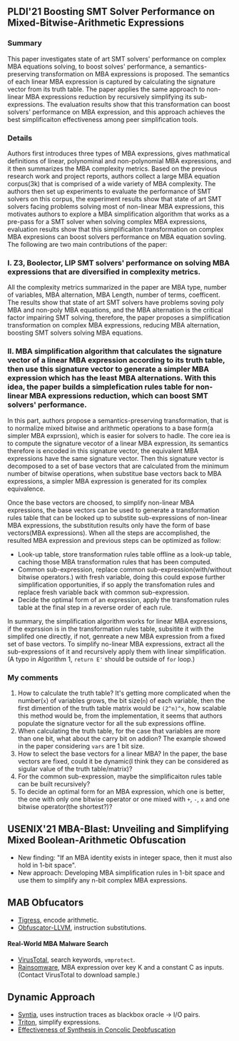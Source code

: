 ## PLDI'21 Boosting SMT Solver Performance on Mixed-Bitwise-Arithmetic Expressions

### Summary
This paper investigates state of art SMT solvers' performance on complex MBA equations solving, to boost solves' performance, a semantics-preserving transformation on MBA expressions is proposed. The semantics of each linear MBA expression is captured by calculating the signature vector from its truth table. The paper applies the same approach to non-linear MBA expressions reduction by recursively simplifying its sub-expressions. The evaluation results show that this transformation can boost solvers' performance on MBA expression, and this approach achieves the best simplificaiton effectiveness among peer simplification tools.

### Details
Authors first introduces three types of MBA expressions, gives mathmatical definitions of linear, polynominal and non-polynomial MBA expressions, and it then summarizes the MBA complexity metrics. Based on the previous research work and project reports, authors collect a large MBA equation corpus(3k) that is comprised of a wide variety of MBA complexity. The authors then set up experiments to evaluate the performance of SMT solvers on this corpus, the experiment results show that state of art SMT solvers facing problems solving most of non-linear MBA expressions, this motivates authors to explore a MBA simplification algorithm that works as a pre-pass for a SMT solver when solving complex MBA expressions, evaluation results show that this simplificaiton transformation on complex MBA expresions can boost solvers performance on MBA equation sovling. The following are two main contributions of the paper:

### I. Z3, Boolector, LIP SMT solvers' performance on solving MBA expressions that are diversified in complexity metrics.

All the complexity metrics summarized in the paper are MBA type, number of variables, MBA alternation, MBA Length, number of terms, coefficent. The results show that state of art SMT solvers have problems soving poly MBA and non-poly MBA equations, and the MBA alternation is the critical factor impairing SMT solving, therefore, the paper proposes a simplification transformation on complex MBA expressions, reducing MBA alternation, boosting SMT solvers solving MBA equations.

### II. MBA simplification algorithm that calculates the signature vector of a linear MBA expression according to its truth table, then use this signature vector to generate a simpler MBA expression which has the least MBA alternations. With this idea, the paper builds a simplefication rules table for non-linear MBA expressions reduction, which can boost SMT solvers' performance. 

In this part, authors propose a semantics-preserving transformation, that is to normalize mixed bitwise and arithmetic operations to a base form(a simpler MBA exprssion), which is easier for solvers to hadle. The core iea is to compute the signature vecotor of a linear MBA expression, its semantics therefore is encoded in this signature vector, the equivalent MBA expressions have the same signature vector. Then this signature vector is decomposed to a set of base vectors that are calculated from the minimum number of bitwise operations, when substitue base vectors back to MBA expressions, a simpler MBA expression is generated for its complex equivalence. 

Once the base vectors are choosed, to simplify non-linear MBA expressions, the base vectors can be used to generate a transformation rules table that can be looked up to substite sub-expressions of non-linear MBA expressions, the substitution results only have the form of base vectors(MBA expressions). When all the steps are accomplished, the resulted MBA expression and previous steps can be optimized as follow:
 - Look-up table, store transformation rules table offline as a look-up table, caching those MBA transformation rules that has been computed.
 - Common sub-expression, replace common sub-expression(with/without bitwise operators.) with fresh variable, doing this could expose further simplification opportunities, if so apply the transfomation rules and replace fresh variable back with common sub-expression.
- Decide the optimal form of an expression, apply the transfomation rules table at the final step in a reverse order of each rule.  

In summary, the simplification algorithm works for linear MBA expressions, if the exprssion is in the transformation rules table, subsitite it with the simplifed one directly, if not, genreate a new MBA expression from a fixed set of base vectors. To simplify no-linear MBA expressions, extract all the sub-expressions of it and recursively apply them with linear simplification.(A typo in Algorithm 1, `return E'` should be outside of `for` loop.)

### My comments
1. How to calculate the truth table? It's getting more complicated when the number(`x`) of variables grows, the bit size(`n`) of each variable, then the first dimention of the truth table matrix would be `(2^n)^x`, how scalable this method would be, from the implementation, it seems that authors populate the signature vector for all the sub expressions offline.
2. When calculating the truth table, for the case that variables are more than one bit, what about the carry bit on addion? The example showed in the paper considering `vars` are 1 bit size.
3. How to select the base vectors for a linear MBA? In the paper, the base vectors are fixed, could it be dynamic(I think they can be considered as sigular value of the truth table/matrix)?
4. For the common sub-expression, maybe the simplificaiton rules table can be built recursively?
5. To decide an optimal form for an MBA expression, which one is better, the one with only one bitwise operator or one mixed with `+`, `-`, `x` and one bitwise operator(the shortest?)?



## USENIX'21 MBA-Blast: Unveiling and Simplifying Mixed Boolean-Arithmetic Obfuscation
- New finding: "If an MBA identity exists in integer space, then it must also hold in 1-bit space".
- New approach: Developing MBA simplification rules in 1-bit space and use them to simplify any n-bit complex MBA expressions.

## MAB Obfucators

- [Tigress](http://tigress.cs.arizona.edu/), encode arithmetic.
- [Obfuscator-LLVM](https://github.com/obfuscator-llvm/obfuscator/wiki), instruction substitutions.

#### Real-World MBA Malware Search
- [VirusTotal](https://www.virustotal.com/gui/search/vmprotect/comments), search keywords, `vmprotect`.
- [Rainsomware](https://www.virustotal.com/gui/file/e36b932f927eb78b142521d3ac9ed50b3c5b417a442644c2e5c3be3eaac40e4a/details), MBA expression over key K and a constant C as inputs.(Contact VirusTotal to download sample.) 

## Dynamic Approach
- [Syntia](https://github.com/RUB-SysSec/syntia), uses instruction traces as blackbox oracle -> I/O pairs.
- [Triton](https://triton.quarkslab.com/), simplify expressions.
- [Effectiveness of Synthesis in Concolic Deobfuscation](https://hal.inria.fr/hal-01241356v2/document)
